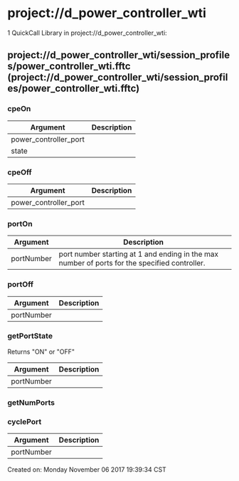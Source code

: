 # project://d_power_controller_wti
1 QuickCall Library in project://d_power_controller_wti:
## project://d_power_controller_wti/session_profiles/power_controller_wti.fftc (project://d_power_controller_wti/session_profiles/power_controller_wti.fftc)

### cpeOn

Argument | Description
------------ | -------------
power_controller_port | 
state | 
### cpeOff

Argument | Description
------------ | -------------
power_controller_port | 
### portOn

Argument | Description
------------ | -------------
portNumber | port number starting at 1 and ending in the max number of ports for the specified controller.
### portOff

Argument | Description
------------ | -------------
portNumber | 
### getPortState
Returns "ON" or "OFF"

Argument | Description
------------ | -------------
portNumber | 
### getNumPorts
### cyclePort

Argument | Description
------------ | -------------
portNumber | 


Created on: Monday November 06 2017 19:39:34 CST
